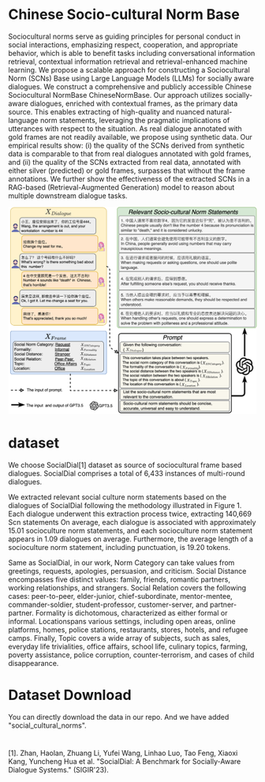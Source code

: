 # Chinese Socio-cultural Norm Base
Sociocultural norms serve as guiding principles for personal conduct in social interactions, emphasizing respect, cooperation, and appropriate behavior, which is able to benefit tasks including conversational information retrieval, contextual information retrieval and retrieval-enhanced machine learning. 
We propose a scalable approach for constructing a Sociocultural Norm (SCNs) Base using Large Language Models (LLMs) for socially aware dialogues. We construct a comprehensive and publicly accessible Chinese Sociocultural NormBase ChineseNormBase.
Our approach utilizes socially-aware dialogues, enriched with contextual frames, as the primary data source. 
This enables extracting of high-quality and nuanced natural-language norm statements, leveraging the pragmatic implications of utterances with respect to the situation. 
As real dialogue annotated with gold frames are not readily available, we propose using synthetic data. 
Our empirical results show: (i) the quality of the SCNs derived from synthetic data is comparable to that from real dialogues annotated with gold frames, and (ii) the quality of the SCNs  extracted from real data, annotated with either silver (predicted) or gold frames, surpasses that without the frame annotations.
We further show the effectiveness of the extracted SCNs in a RAG-based (Retrieval-Augmented Generation) model to reason about multiple  downstream dialogue tasks. 

<div align="center">
<img src=doc/norm_extraction.png />  
<!-- <img src=doc/norm_extraction.png width=350 height=250 />   -->
</div>

# dataset
We choose SocialDial[1] dataset as source of sociocultural frame based dialogues. SocialDial comprises a total of 6,433 instances of multi-round dialogues. 

We extracted relevant social culture norm statements based on the dialogues of SocialDial following the methodology illustrated in Figure 1.
Each dialogue underwent this extraction process twice, extracting
140,669 Scn statements
On average, each dialogue is associated with approximately 15.01 socioculture norm statements, and each socioculture norm statement appears in 1.09 dialogues on average. Furthermore, the average length of a socioculture norm statement, including punctuation, is 19.20 tokens.

Same as SocialDial, in our work, Norm Category can take values from greetings, requests, apologies, persuasion, and criticism. Social Distance encompasses five distinct values: family, friends, romantic partners, working relationships, and strangers. Social Relation covers the following cases: peer-to-peer, elder-junior, chief-subordinate, mentor-mentee, commander-soldier, student-professor, customer-server, and partner-partner. Formality is dichotomous, characterized as either formal or informal. Locationspans various settings, including open areas, online platforms, homes, police stations, restaurants, stores, hotels, and refugee camps. Finally, Topic covers a wide array of subjects, such as sales, everyday life trivialities, office affairs, school life, culinary topics, farming, poverty assistance, police corruption, counter-terrorism, and cases of child disappearance.


# Dataset Download
You can directly download the data in our repo. And we have added "social_cultural_norms".

# 

<!-- # todo -->
<!-- requirement for git
- 在git除了readme和json文件，再增加一个file可以叫exploratory data analysis. 里面可以放5.2的内容加上之前作为图分析的内容
- 如果可能在git页面上再加一个文件，叫provenance，大概介绍一下这个数据集是从哪个数据集抽取过来的，大概的过程是什么。简单介绍就行

-->


[1]. Zhan, Haolan, Zhuang Li, Yufei Wang, Linhao Luo, Tao Feng, Xiaoxi Kang, Yuncheng Hua et al. "SocialDial: A Benchmark for Socially-Aware Dialogue Systems." (SIGIR'23).